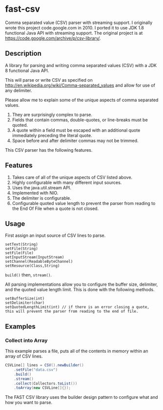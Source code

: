 # fast-csv
Comma separated value (CSV) parser with streaming support. 
I originally wrote this project code.google.com in 2010. 
I ported it to use JDK 1.8 functional Java API with streaming support.
The original project is at https://code.google.com/archive/p/csv-library/.

## Description
A library for parsing and writing comma separated values (CSV) with a JDK 8 functional Java API.

This will parse or write CSV as specified on http://en.wikipedia.org/wiki/Comma-separated_values and allow for use of any delimiter.

Please allow me to explain some of the unique aspects of comma separated values.

1. They are surprisingly complex to parse.
2. Fields that contain commas, double-quotes, or line-breaks must be quoted.
3. A quote within a field must be escaped with an additional quote immediately preceding the literal quote.
4. Space before and after delimiter commas may not be trimmed.

This CSV parser has the following features.

## Features
1. Takes care of all of the unique aspects of CSV listed above.
2. Highly configurable with many different input sources.
3. Uses the java.util.stream API.
4. Implemented with NIO.
5. The delimiter is configurable.
6. Configurable quoted value length to prevent the parser from reading to the End Of File when a quote is not closed.

## Usage
First assign an input source of CSV lines to parse.
```
setText(String)
setFile(String)
setFile(File)
setInputStream(InputStream)
setChannel(ReadableByteChannel)
setResource(Class,String)
```

```build()``` then, ```stream()```.

All parsing implementations allow you to configure the buffer size, delimiter, and the quoted value length limit. This is done with the following methods.
```
setBufferSize(int)
setDelimiter(char)
setQuotedLengthLimit(int) // if there is an error closing a quote, this will prevent the parser from reading to the end of file.
```
## Examples
### Collect into Array
This example parses a file, puts all of the contents in memory within an array of CSV lines. 
```java
CSVLine[] lines = CSV().newBuilder()
    .setFile("data.csv")
    .build()
    .stream()
    .collect(Collectors.toList())
    .toArray(new CSVLine[]{});
```

The FAST CSV library uses the builder design pattern to configure what and how you want to parse.
